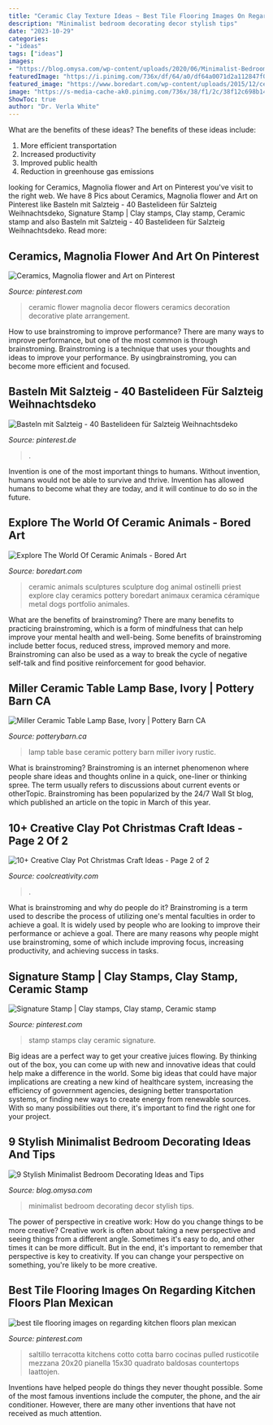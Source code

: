 ```yaml
---
title: "Ceramic Clay Texture Ideas ~ Best Tile Flooring Images On Regarding Kitchen Floors Plan Mexican"
description: "Minimalist bedroom decorating decor stylish tips"
date: "2023-10-29"
categories:
- "ideas"
tags: ["ideas"]
images:
- "https://blog.omysa.com/wp-content/uploads/2020/06/Minimalist-Bedroom-Decor-Ideas-Image-1-683x1024.jpg"
featuredImage: "https://i.pinimg.com/736x/df/64/a0/df64a0071d2a112847f03097b753a088.jpg"
featured_image: "https://www.boredart.com/wp-content/uploads/2015/12/ceramic-animals-12.jpg"
image: "https://s-media-cache-ak0.pinimg.com/736x/38/f1/2c/38f12c698b14923b343102d9b7a39270.jpg"
ShowToc: true
author: "Dr. Verla White"
---
```



What are the benefits of these ideas?
The benefits of these ideas include: 
1. More efficient transportation 
2. Increased productivity 
3. Improved public health 
4. Reduction in greenhouse gas emissions 

	

		
looking for Ceramics, Magnolia flower and Art on Pinterest you've visit to the right web. We have 8 Pics about Ceramics, Magnolia flower and Art on Pinterest like Basteln mit Salzteig - 40 Bastelideen für Salzteig Weihnachtsdeko, Signature Stamp | Clay stamps, Clay stamp, Ceramic stamp and also Basteln mit Salzteig - 40 Bastelideen für Salzteig Weihnachtsdeko. Read more:
		
    
## Ceramics, Magnolia Flower And Art On Pinterest

<img loading=lazy src="https://s-media-cache-ak0.pinimg.com/736x/38/f1/2c/38f12c698b14923b343102d9b7a39270.jpg" onerror="this.onerror=null;this.src='https://tse1.mm.bing.net/th?id=OIP.8n3Y7ZNQ9VqIr39h8__I2AHaJ6&amp;pid=15.1';" alt="Ceramics, Magnolia flower and Art on Pinterest">

_Source: pinterest.com_

>ceramic flower magnolia decor flowers ceramics decoration decorative plate arrangement. 

	

How to use brainstroming to improve performance?
There are many ways to improve performance, but one of the most common is through brainstroming. Brainstroming is a technique that uses your thoughts and ideas to improve your performance. By usingbrainstroming, you can become more efficient and focused.

    
## Basteln Mit Salzteig - 40 Bastelideen Für Salzteig Weihnachtsdeko

<img loading=lazy src="https://i.pinimg.com/736x/75/0e/61/750e616d27c1076459ff16ba9dec600b.jpg" onerror="this.onerror=null;this.src='https://tse2.mm.bing.net/th?id=OIP.OcDoaS8OT_Exo_ovep0yPAHaKy&amp;pid=15.1';" alt="Basteln mit Salzteig - 40 Bastelideen für Salzteig Weihnachtsdeko">

_Source: pinterest.de_

>. 

	

Invention is one of the most important things to humans. Without invention, humans would not be able to survive and thrive. Invention has allowed humans to become what they are today, and it will continue to do so in the future.

    
## Explore The World Of Ceramic Animals - Bored Art

<img loading=lazy src="https://www.boredart.com/wp-content/uploads/2015/12/ceramic-animals-12.jpg" onerror="this.onerror=null;this.src='https://tse4.mm.bing.net/th?id=OIP.yCBaxliDCtCVzwIF3KbvzQHaLH&amp;pid=15.1';" alt="Explore The World Of Ceramic Animals - Bored Art">

_Source: boredart.com_

>ceramic animals sculptures sculpture dog animal ostinelli priest explore clay ceramics pottery boredart animaux ceramica céramique metal dogs portfolio animales. 

	

What are the benefits of brainstroming?
There are many benefits to practicing brainstroming, which is a form of mindfulness that can help improve your mental health and well-being. Some benefits of brainstroming include better focus, reduced stress, improved memory and more. Brainstroming can also be used as a way to break the cycle of negative self-talk and find positive reinforcement for good behavior.

    
## Miller Ceramic Table Lamp Base, Ivory | Pottery Barn CA

<img loading=lazy src="http://www.potterybarn.ca/core/media/media.nl?id=85579996&amp;c=3572911&amp;h=150da9a941720fc9cada&amp;resizeid=25&amp;resizeh=1200&amp;resizew=1200" onerror="this.onerror=null;this.src='https://tse2.mm.bing.net/th?id=OIP.n5kBD6IrFOYCdUpHsOk_9AHaGq&amp;pid=15.1';" alt="Miller Ceramic Table Lamp Base, Ivory | Pottery Barn CA">

_Source: potterybarn.ca_

>lamp table base ceramic pottery barn miller ivory rustic. 

	

What is brainstroming?
Brainstroming is an internet phenomenon where people share ideas and thoughts online in a quick, one-liner or thinking spree. The term usually refers to discussions about current events or otherTopic. Brainstroming has been popularized by the 24/7 Wall St blog, which published an article on the topic in March of this year.

    
## 10+ Creative Clay Pot Christmas Craft Ideas - Page 2 Of 2

<img loading=lazy src="https://coolcreativity.com/wp-content/uploads/2016/11/Clay-Pot-Christmas-Tree-Craft.jpg" onerror="this.onerror=null;this.src='https://tse2.mm.bing.net/th?id=OIP.YKJx343X4f0A6Rm_CtcWkgHaLJ&amp;pid=15.1';" alt="10+ Creative Clay Pot Christmas Craft Ideas - Page 2 of 2">

_Source: coolcreativity.com_

>. 

	

What is brainstroming and why do people do it?
Brainstroming is a term used to describe the process of utilizing one's mental faculties in order to achieve a goal. It is widely used by people who are looking to improve their performance or achieve a goal. There are many reasons why people might use brainstroming, some of which include improving focus, increasing productivity, and achieving success in tasks.

    
## Signature Stamp | Clay Stamps, Clay Stamp, Ceramic Stamp

<img loading=lazy src="https://i.pinimg.com/736x/89/66/de/8966de7cc3df3a385ed524ae92b80b28.jpg" onerror="this.onerror=null;this.src='https://tse2.mm.bing.net/th?id=OIP.GUFSTIcCV1WnCu39yDVNbgHaJ3&amp;pid=15.1';" alt="Signature Stamp | Clay stamps, Clay stamp, Ceramic stamp">

_Source: pinterest.com_

>stamp stamps clay ceramic signature. 

	

Big ideas are a perfect way to get your creative juices flowing. By thinking out of the box, you can come up with new and innovative ideas that could help make a difference in the world. Some big ideas that could have major implications are creating a new kind of healthcare system, increasing the efficiency of government agencies, designing better transportation systems, or finding new ways to create energy from renewable sources. With so many possibilities out there, it's important to find the right one for your project.

    
## 9 Stylish Minimalist Bedroom Decorating Ideas And Tips

<img loading=lazy src="https://blog.omysa.com/wp-content/uploads/2020/06/Minimalist-Bedroom-Decor-Ideas-Image-1-683x1024.jpg" onerror="this.onerror=null;this.src='https://tse1.mm.bing.net/th?id=OIP.KYVFSlq9wjn8fNFhmU3MtAHaLG&amp;pid=15.1';" alt="9 Stylish Minimalist Bedroom Decorating Ideas and Tips">

_Source: blog.omysa.com_

>minimalist bedroom decorating decor stylish tips. 

	

The power of perspective in creative work: How do you change things to be more creative?
Creative work is often about taking a new perspective and seeing things from a different angle. Sometimes it's easy to do, and other times it can be more difficult. But in the end, it's important to remember that perspective is key to creativity. If you can change your perspective on something, you're likely to be more creative.

    
## Best Tile Flooring Images On Regarding Kitchen Floors Plan Mexican

<img loading=lazy src="https://i.pinimg.com/736x/df/64/a0/df64a0071d2a112847f03097b753a088.jpg" onerror="this.onerror=null;this.src='https://tse4.mm.bing.net/th?id=OIP.MtS-xNpJhTChrrENGXv3YAHaG5&amp;pid=15.1';" alt="best tile flooring images on regarding kitchen floors plan mexican">

_Source: pinterest.com_

>saltillo terracotta kitchens cotto cotta barro cocinas pulled rusticotile mezzana 20x20 pianella 15x30 quadrato baldosas countertops laattojen. 

	

Inventions have helped people do things they never thought possible. Some of the most famous inventions include the computer, the phone, and the air conditioner. However, there are many other inventions that have not received as much attention.

